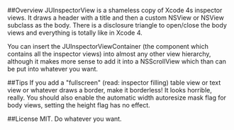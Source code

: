 ##Overview
JUInspectorView is a shameless copy of Xcode 4s inspector views. It draws a header with a title and then a custom NSView or NSView subclass as the body. There is a disclosure triangle to open/close the body views and everything is totally like in Xcode 4.

You can insert the JUInspectorViewContainer (the component which contains all the inspector views) into almost any other view hierarchy, although it makes more sense to add it into a NSScrollView which than can be put into whatever you want.

##Tips
If you add a "fullscreen" (read: inspector filling) table view or text view or whatever draws a border, make it borderless! It looks horrible, really.
You should also enable the automatic width autoresize mask flag for body views, setting the height flag has no effect.

##License
MIT. Do whatever you want.